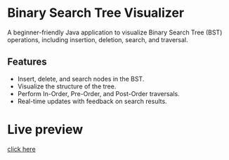 # Binary Search Tree Visualizer

A beginner-friendly Java application to visualize Binary Search Tree (BST) operations, including insertion, deletion, search, and traversal.

## Features
- Insert, delete, and search nodes in the BST.
- Visualize the structure of the tree.
- Perform In-Order, Pre-Order, and Post-Order traversals.
- Real-time updates with feedback on search results.
# Live preview
<a href="https://surya-ray1.github.io/bst-visualizer/">click here</a>
